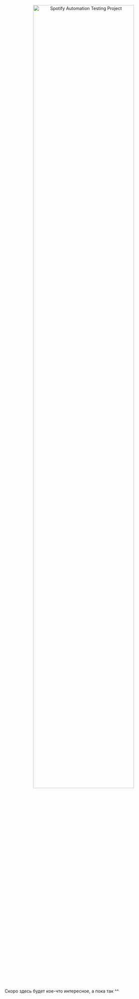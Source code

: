 <p align="center">
  <img src=".assets/img/spotify_automation_project.svg" width="80%" alt="Spotify Automation Testing Project"/>
</p>

Скоро здесь будет кое-что интересное, а пока так ^^
